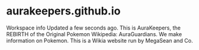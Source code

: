 # aurakeepers.github.io
Workspace info Updated a few seconds ago. This is AuraKeepers, the REBIRTH of the Original Pokemon Wikipedia: AuraGuardians. We make information on Pokemon. This is a Wikia website run by MegaSean and Co.
